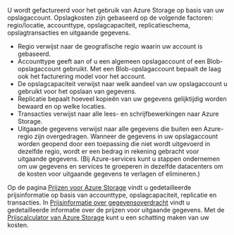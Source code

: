 U wordt gefactureerd voor het gebruik van Azure Storage op basis van uw opslagaccount. Opslagkosten zijn gebaseerd op de volgende factoren: regio/locatie, accounttype, opslagcapaciteit, replicatieschema, opslagtransacties en uitgaande gegevens.

- Regio verwijst naar de geografische regio waarin uw account is gebaseerd.
- Accounttype geeft aan of u een algemeen opslagaccount of een Blob-opslagaccount gebruikt. Met een Blob-opslagaccount bepaalt de laag ook het facturering model voor het account.
- De opslagcapaciteit verwijst naar welk aandeel van uw opslagaccount u gebruikt voor het opslaan van gegevens.
- Replicatie bepaalt hoeveel kopieën van uw gegevens gelijktijdig worden bewaard en op welke locaties.
- Transacties verwijst naar alle lees- en schrijfbewerkingen naar Azure Storage.
- Uitgaande gegevens verwijst naar alle gegevens die buiten een Azure-regio zijn overgedragen. Wanneer de gegevens in uw opslagaccount worden geopend door een toepassing die niet wordt uitgevoerd in dezelfde regio, wordt er een bedrag in rekening gebracht voor uitgaande gegevens. (Bij Azure-services kunt u stappen ondernemen om uw gegevens en services te groeperen in dezelfde datacenters om de kosten voor uitgaande gegevens te verlagen of elimineren.)

Op de pagina [Prijzen voor Azure Storage](https://azure.microsoft.com/pricing/details/storage/) vindt u gedetailleerde prijsinformatie op basis van accounttype, opslagcapaciteit, replicatie en transacties. In [Prijsinformatie over gegevensoverdracht](https://azure.microsoft.com/pricing/details/data-transfers/) vindt u gedetailleerde informatie over de prijzen voor uitgaande gegevens. Met de [Prijscalculator van Azure Storage](https://azure.microsoft.com/pricing/calculator/?scenario=data-management) kunt u een schatting maken van uw kosten.



<!--HONumber=Aug16_HO4-->


